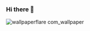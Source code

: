 ### Hi there 👋 

![wallpaperflare com_wallpaper](https://user-images.githubusercontent.com/68144578/212795852-5297792f-265b-4518-8487-9cb4e4030ebb.jpg)

